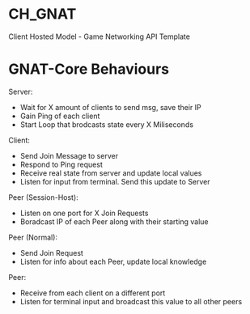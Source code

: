 # CH_GNAT
Client Hosted Model - Game Networking API Template

# GNAT-Core Behaviours
Server:
 - Wait for X amount of clients to send msg, save their IP
 - Gain Ping of each client
 - Start Loop that brodcasts state every X Miliseconds

Client:
 - Send Join Message to server
 - Respond to Ping request
 - Receive real state from server and update local values 
 - Listen for input from terminal. Send this update to Server
 
Peer (Session-Host):
 - Listen on one port for X Join Requests
 - Boradcast IP of each Peer along with their starting value

Peer (Normal):
 - Send Join Request
 - Listen for info about each Peer, update local knowledge

Peer:
 - Receive from each client on a different port
 - Listen for terminal input and broadcast this value to all other peers
